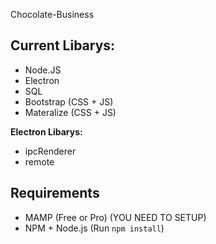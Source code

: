 Chocolate-Business

## Current Libarys:
- Node.JS
- Electron
- SQL
- Bootstrap (CSS + JS)
- Materalize (CSS + JS)

**Electron Libarys:**
- ipcRenderer
- remote

## Requirements
- MAMP (Free or Pro) (YOU NEED TO SETUP)
- NPM + Node.js (Run `npm install`)


